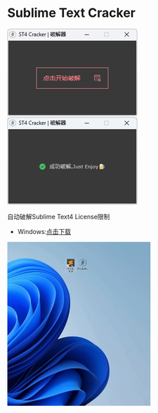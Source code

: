 # Sublime Text Cracker

![](./start.png)![](./end.png)

自动破解Sublime Text4 License限制

+ Windows:[点击下载](https://github.com/TaceyWong/SublimeTextCracker/releases/download/0.1.0/SublimeTextCracker.exe)

![演示动画](./ST4Cracker.gif)
